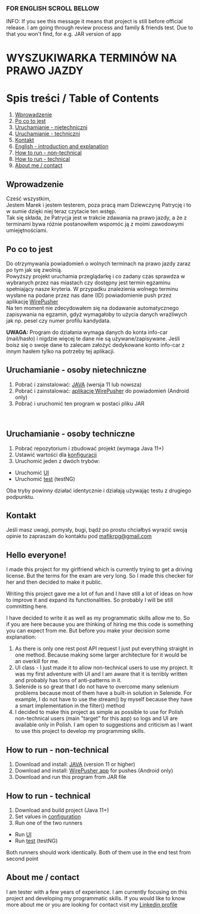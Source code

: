 ### **FOR ENGLISH SCROLL BELLOW**

INFO: If you see this message it means that project is still before official release. 
I am going through review process and family & friends test. Due to that you won't find, for e.g. 
JAR version of app  

# **WYSZUKIWARKA TERMINÓW NA PRAWO JAZDY**
# Spis treści / Table of Contents
 1. [Wprowadzenie](#wprowadzenie)
 2. [Po co to jest](#po-co-to-jest)
 3. [Uruchamianie - nietechniczni](#uruchamianie---osoby-nietechniczne)
 4. [Uruchamianie - techniczni](#uruchamianie---osoby-techniczne)
 5. [Kontakt](#kontakt)
 6. [English - introduction and explanation](#hello-everyone)
 7. [How to run - non-technical](#how-to-run---non-technical)
 8. [How to run - technical](#how-to-run---technical)
 9. [About me / contact](#about-me--contact)
 
## Wprowadzenie
Cześć wszystkim,<br>
Jestem Marek i jestem testerem, poza pracą mam Dziewczynę Patrycję i to w sumie dzięki niej teraz czytacie ten wstęp.<br>
Tak się składa, że Patrycja jest w trakcie zdawania na prawo jazdy, a że z terminami bywa różnie postanowiłem wspomóc ją z moimi zawodowymi umiejętnościami.
<br>
## Po co to jest
Do otrzymywania powiadomień o wolnych terminach na prawo jazdy zaraz po tym jak się zwolnią. <br>
Powyższy projekt uruchamia przeglądarkę i co zadany czas sprawdza 
w wybranych przez nas miastach czy dostępny jest termin egzaminu spełniający nasze kryteria.
W przypadku znalezienia wolnego terminu wysłane na podane przez nas dane (ID) powiadomienie push przez aplikację 
[WirePusher](https://wirepusher.com/) <br>
Na ten moment nie zdecydowałem się na dodawanie automatycznego zapisywania na egzamin, gdyż wymagałoby 
to użycia danych wrażliwych jak np. pesel czy numer profilu kandydata. <br>

**UWAGA:** Program do działania wymaga danych do konta info-car (mail/hasło) i nigdzie więcej te dane nie są używane/zapisywane. 
Jeśli boisz się o swoje dane to zalecam założyć dedykowane konto info-car z innym hasłem tylko na potrzeby tej aplikacji.
<br>
## Uruchamianie - osoby nietechniczne
1. Pobrać i zainstalować: [JAVA](https://www.java.com/pl/download/) (wersja 11 lub nowsza)
2. Pobrać i zainstalować: [aplikację WirePusher](https://play.google.com/store/apps/details?id=com.mrivan.wirepusher) do powiadomień (Android only)
3. Pobrać i uruchomić ten program w postaci pliku JAR
<br>

## Uruchamianie - osoby techniczne
1. Pobrać repozytorium i zbudować projekt (wymaga Java 11+)
2. Ustawić wartości dla [konfiguracji](src/main/resources/configuration/configuration.properties)
3. Uruchomić jeden z dwóch trybów:
  * Uruchomić [UI](src/main/java/pl/durilian/wordTermsChecker/Runner.java)
  * Uruchomić [test](src/main/java/pl/durilian/wordTermsChecker/test/WordTest.java) (testNG)

Oba tryby powinny działać identycznie i działają używając testu z drugiego podpunktu.
<br>
## Kontakt
Jeśli masz uwagi, pomysły, bugi, bądź po prostu chciałbyś wyrazić swoją opinie to zapraszam do kontaktu pod mafikrpg@gmail.com
<br>

## Hello everyone!
I made this project for my girlfriend which is currently trying to get a driving license. But the terms for the exam are very long. So I made this checker for her and then decided to make it public.

Writing this project gave me a lot of fun and I have still a lot of ideas on how to improve it and expand its functionalities. So probably I will be still committing here.

I have decided to write it as well as my programmatic skills allow me to. So if you are here because you are thinking of hiring me this code is something you can expect from me. But before you make your decision some explanation:

1. As there is only one rest post API request I just put everything straight in one method. Because making some larger architecture for it would be an overkill for me.
2. UI class - I just made it to allow non-technical users to use my project. It was my first adventure with UI and I am aware that it is terribly written and probably has tons of anti-patterns in it.
3. Selenide is so great that I do not have to overcome many selenium problems because most of them have a built-in solution in Selenide. For example, I do not have to use the stream() by myself because they have a smart implementation in the filter() method
4. I decided to make this project as simple as possible to use for Polish non-technical users (main "target" for this app) so logs and UI are available only in Polish.
I am open to suggestions and criticism as I want to use this project to develop my programming skills.

## How to run - non-technical
1. Download and install:  [JAVA](https://www.java.com/en/download/) (version 11 or higher)
2. Download and install:  [WirePusher app](https://play.google.com/store/apps/details?id=com.mrivan.wirepusher) for pushes (Android only)
3. Download and run this program from JAR file

## How to run - technical
1. Download and build project (Java 11+)
2. Set values in [configuration](src/main/resources/configuration/configuration.properties)
3. Run one of the two runners
  * Run [UI](src/main/java/pl/durilian/wordTermsChecker/Runner.java)
  * Run [test](src/main/java/pl/durilian/wordTermsChecker/test/WordTest.java) (testNG)

Both runners should work identically. Both of them use in the end test from second point

## About me / contact
I am tester with a few years of experience. I am currently focusing on this project and developing my programmatic skills. If you would like to know more about me or you are looking for contact visit my [Linkedin profile](https://www.linkedin.com/in/marek-stawarczyk-30990912a/)
